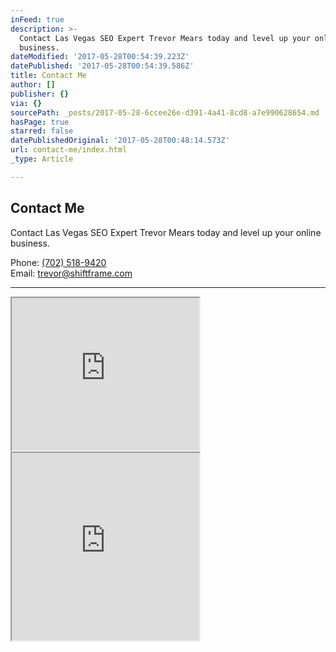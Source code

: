 ```yaml
---
inFeed: true
description: >-
  Contact Las Vegas SEO Expert Trevor Mears today and level up your online
  business.
dateModified: '2017-05-28T00:54:39.223Z'
datePublished: '2017-05-28T00:54:39.586Z'
title: Contact Me
author: []
publisher: {}
via: {}
sourcePath: _posts/2017-05-28-6ccee26e-d391-4a41-8cd8-a7e990628654.md
hasPage: true
starred: false
datePublishedOriginal: '2017-05-28T00:48:14.573Z'
url: contact-me/index.html
_type: Article

---
```

## Contact Me

Contact Las Vegas SEO Expert Trevor Mears today and level up your online business.

Phone: [(702) 518-9420][0]  
Email: [trevor@shiftframe.com][1]

---

<iframe src="https://the-grid.github.io/ed-userhtml/?g=eJyFUsFOwzAMve8rrF3SVSLlvK07wDixISR2QxxM4q6ZmqRq0kGF-HeSdWIdm4QPkeX4PdvPnjvRqNqD72rKx54-fbbDPfbR8WI0gmBZmsKmVA4cCa-sgeBaU3VgiCTJ4AuCmhqocUugCtBoWqxCgrB1p8wW0jQ7MIW_JJayBayx9Uq8LB9XFiNJngNrjaRCGZJsAl8HQLQ9NpfZ4JuWZmc5JaGEgeUgrWg1Gc-35B8qiq676za4fUJNCYsANnm9fTvnOUpyjUc0hJ6OVAnrM9nkhO8jPM44wLM_wrILgGvEsCArva-nWaYPY3NXqsIXTWiaC6szTVJhtnPH75vCNprv3CVrWJL91SSHojWH_SVDdaP9qhsQUeBkMNH3yY16caxrMvK-VJVM-jKT2ZVVLa1GZf4bhV2DrjBcTOz3vEnm2netvA_3tCbnwqmxKYyfK0JH8IHKc87Hp7ZH_TvP-iYXox_OCtwI" height="244" style=""></iframe>

<iframe src="https://the-grid.github.io/ed-userhtml/?g=eJzNV0tv4zYQvudXEFr0UlR-ZZ1tLTs9BD300EWBnopFENAiZRGhRJWk4jyw_71DUpJliXLkbA4REEea9wy_IYcXa6WfOEX6qaCbQNNHPY2VCpCKRUHJ9QWCZ5LhUrM4ETK720tcFFSiF5Thx3DPiE5X6Go2Kx4joMgdy1doDl8IVESEvncNhCzPqTRv6KXPLITSoSrjmCrl4-c4o-A6EbkO95TtUr1CW8FJ5EiKPVNwP1nSrI4m3AqtRbZClybCvkVCVSxZoZnIbU5WR4tihRaHlBoj85nfCpVSyIP-sXgsuJArJCnxqWaQKt7RAeVKdycpzX3aUuxBkzBVcPwEteAivu9FvRiImuMt5XU569rNTe26Bj0F7_hY-l1AfEef9L-SQSH6Yaxwoi2sqow_0cuFKV2uaQ4-A_Rz0AqL5Zzl1Ocwpbw4lNSbh8t0NvltPErs-mZq5zHZXt0efPqWFOU01lvx-EunK4pSH5NML2JJMfis2mw-m_0UoQITwvKdyQBw7n4jWBRJKMQxh9ZTgjOCPt3c3AAdx_c7KcqcQE2TJDGSj6FKMRF7MAHS9Z_hQmEV1bW1UGLCSrVCn00uVo89W9cVH0i-HOOUxvfA28nCAfS0yBEMa5DlIIX5a9brd58LE7w4EULDP9P_wa558VnelgCmPKy3yj5rstU57DwJLnln0QvA7RYW_d6r3XDbBlo9syRX8Zc4Oqx5WHMS-0TVutVUYp_oDRm8Kep297gODl0TdZpwFh0tBZwukWmGEHO2g-Mlhh2ByuiBSvCAeU3OGCGcRnEplUmuEMyKtYrBMojELC1sHf1-0RLnqoCOy3W0T5mmIXzFVt5kFTV9dwUqc9Pe7X3TbBw2o7SKej65_HV5FXU6yYhBYtt7psNSAcPtB1VQYSaevWTlofYpP4jEb7A4eMspuf1hTB5MwZoPwxH58YgEFJ7pJ7PFfVnCFlstaS4MBrjY-0_S03F2SvGCfKfJemqnoeuLNWEPiJFN0B997syhhGNtaFrSB_hHsYSRKeZYKZ9G4MaotZ16zFwUi6zgVMPAlWCuaICk4OYD-AHKqE4FeDazUIDAEYwmmyDVulhNp874RKUs0YmEaWgCtqZGcarKbcb07-b9T7JZBN3wh8ImWOPQyYWGuQkGJF0WNhNTnV667pQc6ffOCV-vp2DrVcvViT7Wdi0-0nozkkKKjax5Wh8DqgZzDaa69Hm_uJaxCeZdTz68DSSX3JkpOECeaMxJ15kg2t8Jo5yE89ZCNu7dGdgJwBJfCwPoR0p2knlNqR-69RVcfwX2emo_PFFa290oRzk0v22tb45xG6AHzEtg-WKyloPW1ShAU09UcEzkQ90AMyPcpcyesgma_cZu1gacRvPYYAXYt2KDZpjxMdCwgn1sLN4HG1UYZ0Gj0hlExh-G_57QqBz2kGHpZwCjsvPBkVGkYHrcpuHBxeX74KIK4ixcVDqDuPjb8N8TF5XDHi4s_awN4-Oj4kmUsjkt33yifH4fdBwHcxZIjlUHsfIviKG_nNgwZJqL9zmoOY6gB542-9YXYe3ULHP9_rGx4-bNMajpjN49_Cx9-HFKVS_Vvnp1dYzb3mB4cq1et3aix6u44LKDWheeRgWmq3-slfXUSXprfoLUXZVqB3N1SOGOS3PfOGOn_n4dBirASBPwImjtUeOcSapLmY925sQPRT3bn_n56qa1cR7dzFf5G7jNQBRre3Ey_03J_wdIevaP" height="300" style=""></iframe>



[0]: http://tel:7025189420/
[1]: http://trevor@shiftframe.com/